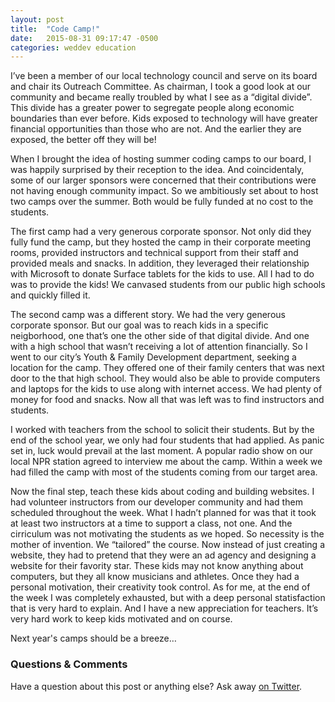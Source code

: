 ```yaml
---
layout: post
title:  "Code Camp!"
date:   2015-08-31 09:17:47 -0500
categories: weddev education
---
```

I’ve been a member of our local technology council and serve on its board and chair its Outreach Committee. As chairman, I took a good look at our community and became really troubled by what I see as a “digital divide”. This divide has a greater power to segregate people along economic boundaries than ever before. Kids exposed to technology will have greater financial opportunities than those who are not. And the earlier they are exposed, the better off they will be!

When I brought the idea of hosting summer coding camps to our board, I was happily surprised by their reception to the idea. And coincidentaly, some of our larger sponsors were concerned that their contributions were not having enough community impact. So we ambitiously set about to host two camps over the summer. Both would be fully funded at no cost to the students.

The first camp had a very generous corporate sponsor. Not only did they fully fund the camp, but they hosted the camp in their corporate meeting rooms, provided instructors and technical support from their staff and provided meals and snacks. In addition, they leveraged their relationship with Microsoft to donate Surface tablets for the kids to use. All I had to do was to provide the kids! We canvased students from our public high schools and quickly filled it.

The second camp was a different story. We had the very generous corporate sponsor. But our goal was to reach kids in a specific neigborhood, one that’s one the other side of that digital divide. And one with a high school that wasn’t receiving a lot of attention financially. So I went to our city’s Youth & Family Development department, seeking a location for the camp. They offered one of their family centers that was next door to the that high school. They would also be able to provide computers and laptops for the kids to use along with internet access. We had plenty of money for food and snacks. Now all that was left was to find instructors and students.

I worked with teachers from the school to solicit their students. But by the end of the school year, we only had four students that had applied. As panic set in, luck would prevail at the last moment. A popular radio show on our local NPR station agreed to interview me about the camp. Within a week we had filled the camp with most of the students coming from our target area.

Now the final step, teach these kids about coding and building websites. I had volunteer instructors from our developer community and had them scheduled throughout the week. What I hadn’t planned for was that it took at least two instructors at a time to support a class, not one. And the cirriculum was not motivating the students as we hoped. So necessity is the mother of invention. We “tailored” the course. Now instead of just creating a website, they had to pretend that they were an ad agency and designing a website for their favority star. These kids may not know anything about computers, but they all know musicians and athletes. Once they had a personal motivation, their creativity took control. As for me, at the end of the week I was completely exhausted, but with a deep personal statisfaction that is very hard to explain. And I have a new appreciation for teachers. It’s very hard work to keep kids motivated and on course.

Next year's camps should be a breeze…

### Questions & Comments

Have a question about this post or anything else?
Ask away [on Twitter](https://twitter.com/stuartdga).

